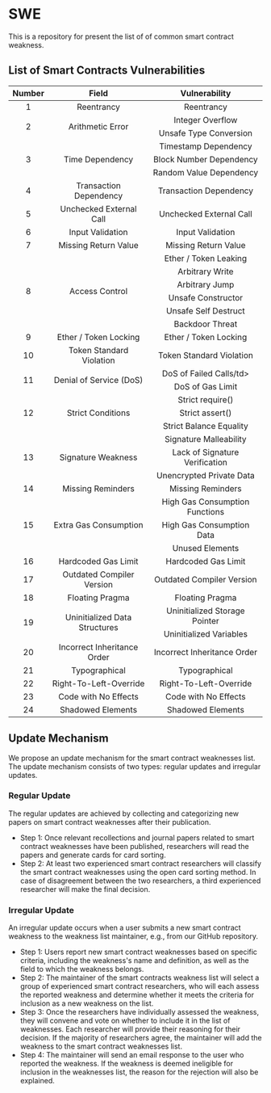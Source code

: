 # SWE
This is a repository for present the list of of common smart contract weakness.

## List of Smart Contracts Vulnerabilities
<table class="tg">
<thead>
  <tr>
    <th align="center" rowspan="2">Number</th>
    <th align="center" rowspan="2">Field</th>
    <th align="center" rowspan="2">Vulnerability</th>
  </tr>
  <tr>
  </tr>
</thead>
<tbody>
  
  <tr>
    <td align="center" rowspan="1">1</td>
    <td align="center" rowspan="1">Reentrancy</td>
    <td align="center">Reentrancy</td>
  </tr>
  
  <tr>
    <td align="center" rowspan="2">2</td>
    <td align="center" rowspan="2">Arithmetic Error</td>
    <td align="center">Integer Overflow</td> 
  </tr>
  <tr>
    <td align="center">Unsafe Type Conversion</td> 
  </tr>
  
  <tr>
    <td align="center" rowspan="3">3</td>
    <td align="center" rowspan="3">Time Dependency</td>
    <td align="center">Timestamp Dependency</td> 
  </tr>
  <tr>
    <td align="center">Block Number Dependency</td> 
  </tr>
  <tr>
    <td align="center">Random Value Dependency</td> 
  </tr>
  
  <tr>
    <td align="center" rowspan="1">4</td>
    <td align="center" rowspan="1">Transaction Dependency</td>
    <td align="center">Transaction Dependency</td> 
  </tr>
  
  <tr>
    <td align="center" rowspan="1">5</td>
    <td align="center" rowspan="1">Unchecked External Call</td>
    <td align="center">Unchecked External Call</td> 
  </tr>
  
  <tr>
    <td align="center" rowspan="1">6</td>
    <td align="center" rowspan="1">Input Validation</td>
    <td align="center">Input Validation</td> 
  </tr>
  
  <tr>
    <td align="center" rowspan="1">7</td>
    <td align="center" rowspan="1">Missing Return Value</td>
    <td align="center">Missing Return Value</td> 
  </tr>
  
  <tr>
    <td align="center" rowspan="6">8</td>
    <td align="center" rowspan="6">Access Control</td>
    <td align="center">Ether / Token Leaking</td> 
  </tr>
  <tr>
    <td align="center">Arbitrary Write</td> 
  </tr>
  <tr>
    <td align="center">Arbitrary Jump</td> 
  </tr>
  <tr>
    <td align="center">Unsafe Constructor</td> 
  </tr>
  <tr>
    <td align="center">Unsafe Self Destruct</td> 
  </tr>
  <tr>
    <td align="center">Backdoor Threat</td> 
  </tr>
  
  <tr>
    <td align="center" rowspan="1">9</td>
    <td align="center" rowspan="1">Ether / Token Locking</td>
    <td align="center">Ether / Token Locking</td> 
  </tr>
  
  <tr>
    <td align="center" rowspan="1">10</td>
    <td align="center" rowspan="1">Token Standard Violation</td>
    <td align="center">Token Standard Violation</td> 
  </tr>
  
  <tr>
    <td align="center" rowspan="2">11</td>
    <td align="center" rowspan="2">Denial of Service (DoS)</td>
    <td align="center">DoS of Failed Calls/td> 
  </tr>
  <tr>
    <td align="center">DoS of Gas Limit</td> 
  </tr>
  
  <tr>
    <td align="center" rowspan="3">12</td>
    <td align="center" rowspan="3">Strict Conditions</td>
    <td align="center">Strict require()</td> 
  </tr>
  <tr>
    <td align="center">Strict assert()</td> 
  </tr>
  <tr>
    <td align="center">Strict Balance Equality</td> 
  </tr>
  
  <tr>
    <td align="center" rowspan="3">13</td>
    <td align="center" rowspan="3">Signature Weakness</td>
    <td align="center">Signature Malleability</td> 
  </tr>
  <tr>
    <td align="center">Lack of Signature Verification</td> 
  </tr>
  <tr>
    <td align="center">Unencrypted Private Data</td> 
  </tr>
  
  <tr>
    <td align="center" rowspan="1">14</td>
    <td align="center" rowspan="1">Missing Reminders</td>
    <td align="center">Missing Reminders</td> 
  </tr>
  
  <tr>
    <td align="center" rowspan="3">15</td>
    <td align="center" rowspan="3">Extra Gas Consumption</td>
    <td align="center">High Gas Consumption Functions</td> 
  </tr>
  <tr>
    <td align="center">High Gas Consumption Data</td> 
  </tr>
  <tr>
    <td align="center">Unused Elements</td> 
  </tr>
  
  <tr>
    <td align="center" rowspan="1">16</td>
    <td align="center" rowspan="1">Hardcoded Gas Limit</td>
    <td align="center">Hardcoded Gas Limit</td> 
  </tr>
  
  <tr>
    <td align="center" rowspan="1">17</td>
    <td align="center" rowspan="1">Outdated Compiler Version</td>
    <td align="center">Outdated Compiler Version</td> 
  </tr>
  
  <tr>
    <td align="center" rowspan="1">18</td>
    <td align="center" rowspan="1">Floating Pragma</td>
    <td align="center">Floating Pragma</td> 
  </tr>
  
  <tr>
    <td align="center" rowspan="2">19</td>
    <td align="center" rowspan="2">Uninitialized Data Structures</td>
    <td align="center">Uninitialized Storage Pointer</td> 
  </tr>
  <tr>
    <td align="center">Uninitialized Variables</td> 
  </tr>
  
  <tr>
    <td align="center" rowspan="1">20</td>
    <td align="center" rowspan="1">Incorrect Inheritance Order</td>
    <td align="center">Incorrect Inheritance Order</td> 
  </tr>
  
  <tr>
    <td align="center" rowspan="1">21</td>
    <td align="center" rowspan="1">Typographical </td>
    <td align="center">Typographical </td> 
  </tr>
  
  <tr>
    <td align="center" rowspan="1">22</td>
    <td align="center" rowspan="1">Right-To-Left-Override</td>
    <td align="center">Right-To-Left-Override</td> 
  </tr>
  
  <tr>
    <td align="center" rowspan="1">23</td>
    <td align="center" rowspan="1">Code with No Effects</td>
    <td align="center">Code with No Effects</td> 
  </tr>
  
  <tr>
    <td align="center" rowspan="1">24</td>
    <td align="center" rowspan="1">Shadowed Elements</td>
    <td align="center">Shadowed Elements</td> 
  </tr>
  </table>
  
## Update Mechanism
We propose an update mechanism for the smart contract weaknesses list. The update mechanism consists of two types: regular updates and irregular updates.

### Regular Update
The regular updates are achieved by collecting and categorizing new papers on smart contract weaknesses after their publication.

* Step 1: Once relevant recollections and journal papers related to smart contract weaknesses have been published, researchers will read the papers and generate cards for card sorting.
* Step 2: At least two experienced smart contract researchers will classify the smart contract weaknesses using the open card sorting method. In case of disagreement between the two researchers, a third experienced researcher will make the final decision.
  
### Irregular Update
An irregular update occurs when a user submits a new smart contract weakness to the weakness list maintainer, e.g., from our GitHub repository.

* Step 1: Users report new smart contract weaknesses based on specific criteria, including the weakness's name and definition, as well as the field to which the weakness belongs.
* Step 2: The maintainer of the smart contracts weakness list will select a group of experienced smart contract researchers, who will each assess the reported weakness and determine whether it meets the criteria for inclusion as a new weakness on the list.
* Step 3: Once the researchers have individually assessed the weakness, they will convene and vote on whether to include it in the list of weaknesses. Each researcher will provide their reasoning for their decision. If the majority of researchers agree, the maintainer will add the weakness to the smart contract weaknesses list.
* Step 4: The maintainer will send an email response to the user who reported the weakness. If the weakness is deemed ineligible for inclusion in the weaknesses list, the reason for the rejection will also be explained.
